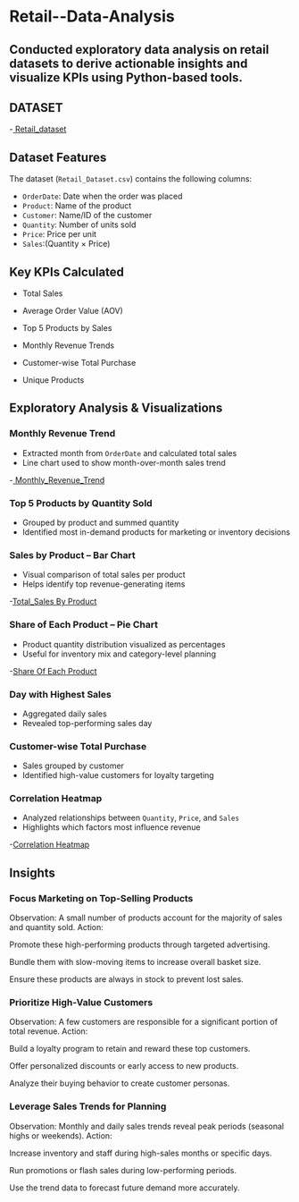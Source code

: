 # Retail--Data-Analysis
## Conducted exploratory data analysis on retail datasets to derive actionable insights and visualize KPIs using Python-based tools.
## DATASET
-<a href = "https://github.com/Antara1900/Retail--Data-Analysis/blob/main/Retail_Dataset.csv"> Retail_dataset</a>

##  Dataset Features

The dataset (`Retail_Dataset.csv`) contains the following columns:

- `OrderDate`: Date when the order was placed
- `Product`: Name of the product
- `Customer`: Name/ID of the customer
- `Quantity`: Number of units sold
- `Price`: Price per unit
- `Sales`:(Quantity × Price)

 ## Key KPIs Calculated
 - Total Sales

- Average Order Value (AOV)

- Top 5 Products by Sales

- Monthly Revenue Trends

- Customer-wise Total Purchase

- Unique Products

 ##  Exploratory Analysis & Visualizations

###  Monthly Revenue Trend

- Extracted month from `OrderDate` and calculated total sales
- Line chart used to show month-over-month sales trend

 -<a href = "https://1drv.ms/i/c/67403cc5b6a101f0/ET4IOVDe5v9Hq1O3j1de17QBC7Zk-ESC7zkQDoc3kJKsQw?e=5SkjfR"> Monthly_Revenue_Trend</a>
  

###  Top 5 Products by Quantity Sold

- Grouped by product and summed quantity
- Identified most in-demand products for marketing or inventory decisions

###  Sales by Product – Bar Chart

- Visual comparison of total sales per product
- Helps identify top revenue-generating items
  
 -<a href = "https://1drv.ms/i/c/67403cc5b6a101f0/EeckL3U7xkhJho2KHAsLy2kBZ8iUJ-pZPUCkAvgKEDDeiQ?e=cRev7t">Total_Sales By Product</a>

###  Share of Each Product – Pie Chart

- Product quantity distribution visualized as percentages
- Useful for inventory mix and category-level planning

 -<a href = "https://1drv.ms/i/c/67403cc5b6a101f0/EWkOZDuP45tPixZEpFn1MUoBQCMTIhai9jsFzltl0pxvNQ?e=UI6usg">Share Of Each Product</a>

###  Day with Highest Sales

- Aggregated daily sales
- Revealed top-performing sales day

###  Customer-wise Total Purchase

- Sales grouped by customer
- Identified high-value customers for loyalty targeting

###  Correlation Heatmap 

- Analyzed relationships between `Quantity`, `Price`, and `Sales`
- Highlights which factors most influence revenue

 -<a href = "https://1drv.ms/i/c/67403cc5b6a101f0/EfwqV0EZRgtGn2K0SXdrpLwBcily6yaHeiNcKy3wIWou2g?e=kPXm9H">Correlation Heatmap</a>

## Insights

###  Focus Marketing on Top-Selling Products
Observation: A small number of products account for the majority of sales and quantity sold.
Action:

Promote these high-performing products through targeted advertising.

Bundle them with slow-moving items to increase overall basket size.

Ensure these products are always in stock to prevent lost sales.

### Prioritize High-Value Customers
Observation: A few customers are responsible for a significant portion of total revenue.
Action:

Build a loyalty program to retain and reward these top customers.

Offer personalized discounts or early access to new products.

Analyze their buying behavior to create customer personas.

### Leverage Sales Trends for Planning
Observation: Monthly and daily sales trends reveal peak periods (seasonal highs or weekends).
Action:

Increase inventory and staff during high-sales months or specific days.

Run promotions or flash sales during low-performing periods.

Use the trend data to forecast future demand more accurately.



